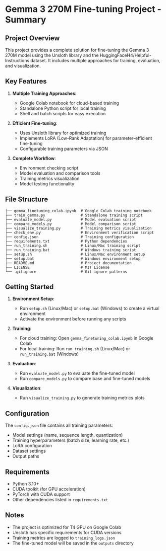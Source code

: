 # Gemma 3 270M Fine-tuning Project - Summary

## Project Overview

This project provides a complete solution for fine-tuning the Gemma 3 270M model using the Unsloth library and the HuggingFaceH4/Helpful-Instructions dataset. It includes multiple approaches for training, evaluation, and visualization.

## Key Features

1. **Multiple Training Approaches**:
   - Google Colab notebook for cloud-based training
   - Standalone Python script for local training
   - Shell and batch scripts for easy execution

2. **Efficient Fine-tuning**:
   - Uses Unsloth library for optimized training
   - Implements LoRA (Low-Rank Adaptation) for parameter-efficient fine-tuning
   - Configurable training parameters via JSON

3. **Complete Workflow**:
   - Environment checking script
   - Model evaluation and comparison tools
   - Training metrics visualization
   - Model testing functionality

## File Structure

```
├── gemma_finetuning_colab.ipynb  # Google Colab training notebook
├── train_gemma.py                # Standalone training script
├── evaluate_model.py             # Model evaluation script
├── compare_models.py             # Model comparison script
├── visualize_training.py         # Training metrics visualization
├── check_env.py                  # Environment verification script
├── config.json                   # Training configuration
├── requirements.txt              # Python dependencies
├── run_training.sh               # Linux/Mac training script
├── run_training.bat              # Windows training script
├── setup.sh                      # Linux/Mac environment setup
├── setup.bat                     # Windows environment setup
├── README.md                     # Project documentation
├── LICENSE                       # MIT License
└── .gitignore                    # Git ignore patterns
```

## Getting Started

1. **Environment Setup**:
   - Run `setup.sh` (Linux/Mac) or `setup.bat` (Windows) to create a virtual environment
   - Activate the environment before running any scripts

2. **Training**:
   - For cloud training: Open `gemma_finetuning_colab.ipynb` in Google Colab
   - For local training: Run `run_training.sh` (Linux/Mac) or `run_training.bat` (Windows)

3. **Evaluation**:
   - Run `evaluate_model.py` to evaluate the fine-tuned model
   - Run `compare_models.py` to compare base and fine-tuned models

4. **Visualization**:
   - Run `visualize_training.py` to generate training metrics plots

## Configuration

The `config.json` file contains all training parameters:
- Model settings (name, sequence length, quantization)
- Training hyperparameters (batch size, learning rate, etc.)
- LoRA configuration
- Dataset settings
- Output paths

## Requirements

- Python 3.10+
- CUDA toolkit (for GPU acceleration)
- PyTorch with CUDA support
- Other dependencies listed in `requirements.txt`

## Notes

- The project is optimized for T4 GPU on Google Colab
- Unsloth has specific requirements for CUDA versions
- Training metrics are logged to `training_logs.json`
- The fine-tuned model will be saved in the `outputs` directory